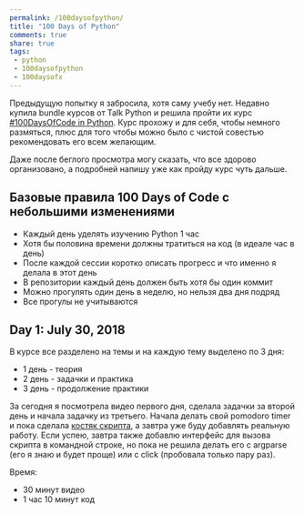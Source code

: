 ```yaml
---
permalink: /100daysofpython/
title: "100 Days of Python"
comments: true
share: true
tags:
 - python
 - 100daysofpython
 - 100daysofx
---
```


Предыдущую попытку я забросила, хотя саму учебу нет. Недавно купила bundle курсов от Talk Python и решила пройти их курс [#100DaysOfCode in Python](https://training.talkpython.fm/courses/explore_100days_in_python/100-days-of-code-in-python).
Курс прохожу и для себя, чтобы немного размяться, плюс для того чтобы можно было с чистой совестью рекомендовать его всем желающим.

Даже после беглого просмотра могу сказать, что все здорово организовано, а подробней напишу уже как пройду курс чуть дальше.

## Базовые правила 100 Days of Code с небольшими изменениями

* Каждый день уделять изучению Python 1 час
* Хотя бы половина времени должны тратиться на код (в идеале час в день)
* После каждой сессии коротко описать прогресс и что именно я делала в этот день
* В репозитории каждый день должен быть хотя бы один коммит
* Можно прогулять один день в неделю, но нельзя два дня подряд
* Все прогулы не учитываются



## Day 1: July 30, 2018

В курсе все разделено на темы и на каждую тему выделено по 3 дня:

* 1 день - теория
* 2 день - задачки и практика
* 3 день - продолжение практики

За сегодня я посмотрела видео первого дня, сделала задачки за второй день и начала задачку из третьего.
Начала делать свой pomodoro timer и пока сделала [костяк скрипта](https://github.com/natenka/100-days-of-Python/blob/master/talkpython-100-days/day001/pomodoro_timer.py), а завтра уже буду добавлять реальную работу. Если успею, завтра также добавлю интерфейс для вызова скрипта в командной строке, но пока не решила делать его с argparse (его я знаю и будет проще) или с click (пробовала только пару раз).

Время:

* 30 минут видео
* 1 час 10 минут код

